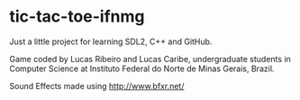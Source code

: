 tic-tac-toe-ifnmg
=================

Just a little project for learning SDL2, C++ and GitHub.

Game coded by Lucas Ribeiro and Lucas Caribe, undergraduate students in Computer Science at Instituto Federal do Norte de Minas Gerais, Brazil.

Sound Effects made using http://www.bfxr.net/
